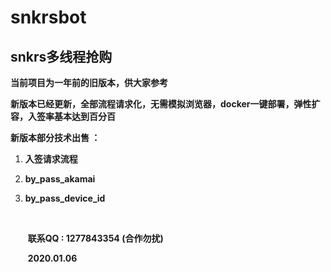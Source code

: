 # snkrsbot
## snkrs多线程抢购
**当前项目为一年前的旧版本，供大家参考**

**新版本已经更新，全部流程请求化，无需模拟浏览器，docker一键部署，弹性扩容，入签率基本达到百分百**

**新版本部分技术出售 ：**

1. **入签请求流程**

2. **by_pass_akamai**

3. **by_pass_device_id**

   ​																																		                 

   ​																											     **联系QQ : 1277843354 (合作勿扰)**

   ​																														                       		**2020.01.06**



